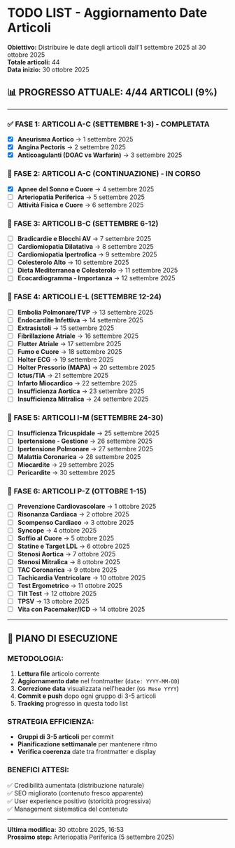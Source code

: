 # TODO LIST - Aggiornamento Date Articoli

**Obiettivo:** Distribuire le date degli articoli dall'1 settembre 2025 al 30 ottobre 2025  
**Totale articoli:** 44  
**Data inizio:** 30 ottobre 2025

## 📊 **PROGRESSO ATTUALE: 4/44 ARTICOLI (9%)**

---

### ✅ **FASE 1: ARTICOLI A-C (SETTEMBRE 1-3) - COMPLETATA**
- [x] **Aneurisma Aortico** → 1 settembre 2025
- [x] **Angina Pectoris** → 2 settembre 2025  
- [x] **Anticoagulanti (DOAC vs Warfarin)** → 3 settembre 2025

### 🔄 **FASE 2: ARTICOLI A-C (CONTINUAZIONE) - IN CORSO**
- [x] **Apnee del Sonno e Cuore** → 4 settembre 2025
- [ ] **Arteriopatia Periferica** → 5 settembre 2025
- [ ] **Attività Fisica e Cuore** → 6 settembre 2025

### 📅 **FASE 3: ARTICOLI B-C (SETTEMBRE 6-12)**
- [ ] **Bradicardie e Blocchi AV** → 7 settembre 2025
- [ ] **Cardiomiopatia Dilatativa** → 8 settembre 2025
- [ ] **Cardiomiopatia Ipertrofica** → 9 settembre 2025
- [ ] **Colesterolo Alto** → 10 settembre 2025
- [ ] **Dieta Mediterranea e Colesterolo** → 11 settembre 2025
- [ ] **Ecocardiogramma - Importanza** → 12 settembre 2025

### 📅 **FASE 4: ARTICOLI E-L (SETTEMBRE 12-24)**
- [ ] **Embolia Polmonare/TVP** → 13 settembre 2025
- [ ] **Endocardite Infettiva** → 14 settembre 2025
- [ ] **Extrasistoli** → 15 settembre 2025
- [ ] **Fibrillazione Atriale** → 16 settembre 2025
- [ ] **Flutter Atriale** → 17 settembre 2025
- [ ] **Fumo e Cuore** → 18 settembre 2025
- [ ] **Holter ECG** → 19 settembre 2025
- [ ] **Holter Pressorio (MAPA)** → 20 settembre 2025
- [ ] **Ictus/TIA** → 21 settembre 2025
- [ ] **Infarto Miocardico** → 22 settembre 2025
- [ ] **Insufficienza Aortica** → 23 settembre 2025
- [ ] **Insufficienza Mitralica** → 24 settembre 2025

### 📅 **FASE 5: ARTICOLI I-M (SETTEMBRE 24-30)**
- [ ] **Insufficienza Tricuspidale** → 25 settembre 2025
- [ ] **Ipertensione - Gestione** → 26 settembre 2025
- [ ] **Ipertensione Polmonare** → 27 settembre 2025
- [ ] **Malattia Coronarica** → 28 settembre 2025
- [ ] **Miocardite** → 29 settembre 2025
- [ ] **Pericardite** → 30 settembre 2025

### 📅 **FASE 6: ARTICOLI P-Z (OTTOBRE 1-15)**
- [ ] **Prevenzione Cardiovascolare** → 1 ottobre 2025
- [ ] **Risonanza Cardiaca** → 2 ottobre 2025
- [ ] **Scompenso Cardiaco** → 3 ottobre 2025
- [ ] **Syncope** → 4 ottobre 2025
- [ ] **Soffio al Cuore** → 5 ottobre 2025
- [ ] **Statine e Target LDL** → 6 ottobre 2025
- [ ] **Stenosi Aortica** → 7 ottobre 2025
- [ ] **Stenosi Mitralica** → 8 ottobre 2025
- [ ] **TAC Coronarica** → 9 ottobre 2025
- [ ] **Tachicardia Ventricolare** → 10 ottobre 2025
- [ ] **Test Ergometrico** → 11 ottobre 2025
- [ ] **Tilt Test** → 12 ottobre 2025
- [ ] **TPSV** → 13 ottobre 2025
- [ ] **Vita con Pacemaker/ICD** → 14 ottobre 2025

---

## 🎯 **PIANO DI ESECUZIONE**

### **METODOLOGIA:**
1. **Lettura file** articolo corrente
2. **Aggiornamento date** nel frontmatter (`date: YYYY-MM-DD`)
3. **Correzione data** visualizzata nell'header (`GG Mese YYYY`)
4. **Commit e push** dopo ogni gruppo di 3-5 articoli
5. **Tracking** progresso in questa todo list

### **STRATEGIA EFFICIENZA:**
- **Gruppi di 3-5 articoli** per commit
- **Pianificazione settimanale** per mantenere ritmo
- **Verifica coerenza** date tra frontmatter e display

### **BENEFICI ATTESI:**
✅ Credibilità aumentata (distribuzione naturale)  
✅ SEO migliorato (contenuto fresco apparente)  
✅ User experience positivo (storicità progressiva)  
✅ Management sistematica del contenuto

---

**Ultima modifica:** 30 ottobre 2025, 16:53  
**Prossimo step:** Arteriopatia Periferica (5 settembre 2025)
